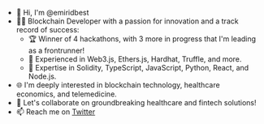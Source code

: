 - 👋 Hi, I'm @emiridbest
- 👨‍💻 Blockchain Developer with a passion for innovation and a track record of success:
  - 🏆 Winner of 4 hackathons, with 3 more in progress that I'm leading as a frontrunner!
  - 💼 Experienced in Web3.js, Ethers.js, Hardhat, Truffle, and more.
  - 🧱 Expertise in Solidity, TypeScript, JavaScript, Python, React, and Node.js.
- 🌐 I'm deeply interested in blockchain technology, healthcare economics, and telemedicine.
- 🤝 Let's collaborate on groundbreaking healthcare and fintech solutions!
- 📫 Reach me on [Twitter](http://twitter.com/emiridbest)

<!---
emiridbest/emiridbest is a ✨ special ✨ repository because its `README.md` (this file) appears on your GitHub profile.
You can click the Preview link to take a look at your changes.
--->
